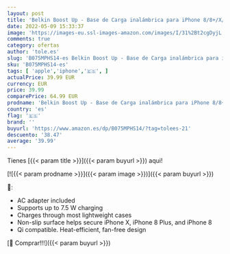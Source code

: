 ```yaml
---
layout: post
title: 'Belkin Boost Up - Base de Carga inalámbrica para iPhone 8/8+/X/Xs/Xs Max/Xr y Otros Dispositivos habilitados con Qi  diseñada en colaboración con Apple  Carga de 7.5 W  certificación Qi  Blanco'
date: 2022-05-09 15:33:37
image: 'https://images-eu.ssl-images-amazon.com/images/I/31%2Bt2cgDyjL._SL400_.jpg'
comments: true
category: ofertas
author: 'tole.es'
slug: 'B075MPHS14-es Belkin Boost Up - Base de Carga inalámbrica para iPhone...'
sku: 'B075MPHS14-es'
tags: [ 'apple','iphone','🇪🇸', ]
actualPrice: 39.99 EUR
currency: EUR
price: 39.99
comparePrice: 64.99 EUR
prodname: 'Belkin Boost Up - Base de Carga inalámbrica para iPhone 8/8+/X/Xs/Xs Max/Xr y Otros Dispositivos habilitados con Qi  diseñada en colaboración con Apple  Carga de 7.5 W  certificación Qi  Blanco'
country: 'es'
flag: '🇪🇸'
brand: ''
buyurl: 'https://www.amazon.es/dp/B075MPHS14/?tag=tolees-21'
descuento: '38.47'
average: '39.99'
---
```


Tienes [{{< param title >}}]({{< param buyurl >}}) aqui!

[![{{< param prodname >}}]({{< param image >}})]({{< param buyurl >}})

🔎:

- AC adapter included
- Supports up to 7.5 W charging
- Charges through most lightweight cases
- Non-slip surface helps secure iPhone X, iPhone 8 Plus, and iPhone 8
- Qi compatible. Heat-efficient, fan-free design

[🛒 Comprar!!!]({{< param buyurl >}})
